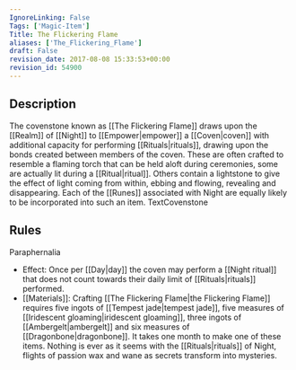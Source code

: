 ```yaml
---
IgnoreLinking: False
Tags: ['Magic-Item']
Title: The Flickering Flame
aliases: ['The_Flickering_Flame']
draft: False
revision_date: 2017-08-08 15:33:53+00:00
revision_id: 54900
---
```


## Description
The covenstone known as [[The Flickering Flame]] draws upon the [[Realm]] of [[Night]] to [[Empower|empower]] a [[Coven|coven]] with additional capacity for performing [[Rituals|rituals]], drawing upon the bonds created between members of the coven. 
These are often crafted to resemble a flaming torch that can be held aloft during ceremonies, some are actually lit during a [[Ritual|ritual]]. Others contain a lightstone to give the effect of light coming from within, ebbing and flowing, revealing and disappearing. Each of the [[Runes]] associated with Night are equally likely to be incorporated into such an item.
TextCovenstone
## Rules
Paraphernalia
* Effect: Once per [[Day|day]] the coven may perform a [[Night ritual]] that does not count towards their daily limit of [[Rituals|rituals]] performed.
* [[Materials]]: Crafting [[The Flickering Flame|the Flickering Flame]] requires five ingots of [[Tempest jade|tempest jade]], five measures of [[Iridescent gloaming|iridescent gloaming]], three ingots of [[Ambergelt|ambergelt]] and six measures of [[Dragonbone|dragonbone]]. It takes one month to make one of these items.
Nothing is ever as it seems with the [[Rituals|rituals]] of Night, flights of passion wax and wane as secrets transform into mysteries.